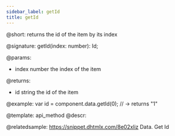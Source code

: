 ```yaml
---
sidebar_label: getId
title: getId
---          
```


@short: returns the id of the item by its index

@signature: getId(index: number): Id;

@params:
- index		number		the index of the item

@returns:
- id 		string		the id of the item

@example:
var id = component.data.getId(0); // -> returns "1"

@template: api_method
@descr:

@relatedsample: https://snippet.dhtmlx.com/8e02xliz	Data. Get Id
